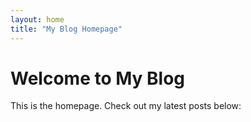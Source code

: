 ```yaml
---
layout: home
title: "My Blog Homepage"
---
```

# Welcome to My Blog

This is the homepage. Check out my latest posts below:
